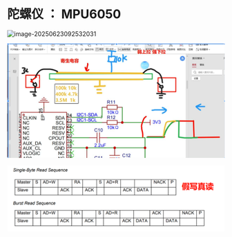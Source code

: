 

# 陀螺仪 ： MPU6050



![image-20250623092532031](C:\Users\10120\AppData\Roaming\Typora\typora-user-images\image-20250623092532031.png)



![image-20250623093753170](./img/image-20250623093753170.png)

![image-20250623103403166](./img/image-20250623103403166.png)